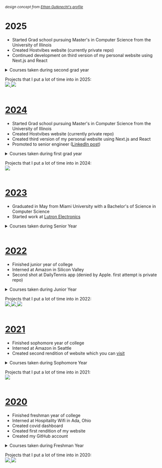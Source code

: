 <sup><i>design concept from [Ethan Gutknecht's profile](https://github.com/ethangtkt/ethangtkt)</i></sup>

<h1>2025</h1>

- Started Grad school pursuing Master's in Computer Science from the University of Illinois
- Created Hostvibes website (currently private repo)
- Continued development on third version of my personal website using Next.js and React

<details>
	<summary>Courses taken during second grad year</summary>
	<br>
	&nbsp &nbsp Repos not public: 
	<br>
	
- CS 412: Data Mining
- CS 427: Software Engineering
</details>

Projects that I put a lot of time into in 2025:
<br>
<a href="https://github.com/JohnDoll2023/fantasy-baseball-analysis">
	<img src="https://github-readme-stats.vercel.app/api/pin/?username=johndoll2023&repo=fantasy-baseball-analysis&title_color=000000&icon_color=000000&hide_border=true&text_color=000000&border_radius=10&border_color=000000&show_owner=false&bg_color=28,DEDEDE,B8FFF3" />
</a>
<a href="https://github.com/JohnDoll2023/reactwebsite">
	<img src="https://github-readme-stats.vercel.app/api/pin/?username=johndoll2023&repo=reactwebsite&title_color=000000&icon_color=000000&hide_border=true&text_color=000000&border_radius=10&border_color=000000&show_owner=false&bg_color=28,DEDEDE,B8FFF3" />
</a>
<br><br>

<h1><a href="https://youtu.be/k2g51A6goRI?si=wNdqUjyXh9dRJYYu" target="_blank" rel="noopener noreferrer">2024</a></h1>

- Started Grad school pursuing Master's in Computer Science from the University of Illinois
- Created Hostvibes website (currently private repo)
- Created third version of my personal website using Next.js and React
- Promoted to senior engineer ([LinkedIn post](https://www.linkedin.com/feed/update/urn:li:activity:7274546159812005889/))

<details>
	<summary>Courses taken during first grad year</summary>
	<br>
	&nbsp &nbsp Repos not public: 
	<br>
	
- CS 412: Data Mining
- CS 427: Software Engineering
</details>

Projects that I put a lot of time into in 2024:
<br>
<a href="https://github.com/JohnDoll2023/reactwebsite">
	<img src="https://github-readme-stats.vercel.app/api/pin/?username=johndoll2023&repo=reactwebsite&title_color=000000&icon_color=000000&hide_border=true&text_color=000000&border_radius=10&border_color=000000&show_owner=false&bg_color=28,DEDEDE,B8FFF3" />
</a>
<br><br>

<h1><a href="https://youtu.be/ovLwd2KnGKE?si=-lW-VRjZofXNOl6_" target="_blank">2023</a></h1>

- Graduated in May from Miami University with a Bachelor's of Science in Computer Science
- Started work at [Lutron Electronics](https://luxury.lutron.com/us/en)

<details>
	<summary>Courses taken during Senior Year</summary>
	<br> 
	&nbsp &nbsp Public repos:
	<br>

<a href="https://github.com/JohnDoll2023/CSE-485">
	<img src="https://github-readme-stats.vercel.app/api/pin/?username=johndoll2023&repo=CSE-485&title_color=000000&icon_color=000000&hide_border=true&text_color=000000&border_radius=10&border_color=000000&show_owner=false&bg_color=28,DEDEDE,B8FFF3" />
</a>
<a href="https://github.com/JohnDoll2023/IMS-351">
	<img src="https://github-readme-stats.vercel.app/api/pin/?username=johndoll2023&repo=IMS-351&title_color=000000&icon_color=000000&hide_border=true&text_color=000000&border_radius=10&border_color=000000&show_owner=false&bg_color=28,DEDEDE,B8FFF3" />
</a>
<a href="https://github.com/JohnDoll2023/CSE-270E">
	<img src="https://github-readme-stats.vercel.app/api/pin/?username=johndoll2023&repo=CSE-270E&title_color=000000&icon_color=000000&hide_border=true&text_color=000000&border_radius=10&border_color=000000&show_owner=false&bg_color=28,DEDEDE,B8FFF3" />
</a>
<a href="https://github.com/JohnDoll2023/CSE-470M">
	<img src="https://github-readme-stats.vercel.app/api/pin/?username=johndoll2023&repo=CSE-470M&title_color=000000&icon_color=000000&hide_border=true&text_color=000000&border_radius=10&border_color=000000&show_owner=false&bg_color=28,DEDEDE,B8FFF3" />
</a>
</details>
<br>

<h1><a href="https://youtu.be/moU395TJJUU?si=AoSLxmdFOS8otaPy" target="_blank">2022</a></h1>

- Finished junior year of college
- Interned at Amazon in Silicon Valley
- Second shot at DailyTennis app (denied by Apple. first attempt is private repo)

<details>
	<summary>Courses taken during Junior Year</summary>
	<br>
	&nbsp &nbsp Public repos: 
	<br>

<a href="https://github.com/JohnDoll2023/CSE-270M">
	<img src="https://github-readme-stats.vercel.app/api/pin/?username=johndoll2023&repo=CSE-270M&title_color=000000&icon_color=000000&hide_border=true&text_color=000000&border_radius=10&border_color=000000&show_owner=false&bg_color=28,DEDEDE,B8FFF3" />
</a>
<a href="https://github.com/JohnDoll2023/CSE-432">
	<img src="https://github-readme-stats.vercel.app/api/pin/?username=johndoll2023&repo=CSE-432&title_color=000000&icon_color=000000&hide_border=true&text_color=000000&border_radius=10&border_color=000000&show_owner=false&bg_color=28,DEDEDE,B8FFF3" />
</a>
<a href="https://github.com/JohnDoll2023/CSE-443">
	<img src="https://github-readme-stats.vercel.app/api/pin/?username=johndoll2023&repo=CSE-443&title_color=000000&icon_color=000000&hide_border=true&text_color=000000&border_radius=10&border_color=000000&show_owner=false&bg_color=28,DEDEDE,B8FFF3" />
</a>
<a href="https://github.com/JohnDoll2023/CSE-470G">
	<img src="https://github-readme-stats.vercel.app/api/pin/?username=johndoll2023&repo=CSE-470G&title_color=000000&icon_color=000000&hide_border=true&text_color=000000&border_radius=10&border_color=000000&show_owner=false&bg_color=28,DEDEDE,B8FFF3" />
</a>
<a href="https://github.com/JohnDoll2023/ISA-414">
	<img src="https://github-readme-stats.vercel.app/api/pin/?username=johndoll2023&repo=ISA-414&title_color=000000&icon_color=000000&hide_border=true&text_color=000000&border_radius=10&border_color=000000&show_owner=false&bg_color=28,DEDEDE,B8FFF3" />
</a>
<a href="https://github.com/JohnDoll2023/CSE-567">
	<img src="https://github-readme-stats.vercel.app/api/pin/?username=johndoll2023&repo=CSE-567&title_color=000000&icon_color=000000&hide_border=true&text_color=000000&border_radius=10&border_color=000000&show_owner=false&bg_color=28,DEDEDE,B8FFF3" />
</a>
<a href="https://github.com/JohnDoll2023/CSE-382">
	<img src="https://github-readme-stats.vercel.app/api/pin/?username=johndoll2023&repo=CSE-382&title_color=000000&icon_color=000000&hide_border=true&text_color=000000&border_radius=10&border_color=000000&show_owner=false&bg_color=28,DEDEDE,B8FFF3" />
</a>
<a href="https://github.com/JohnDoll2023/CSE-465">
	<img src="https://github-readme-stats.vercel.app/api/pin/?username=johndoll2023&repo=CSE-465&title_color=000000&icon_color=000000&hide_border=true&text_color=000000&border_radius=10&border_color=000000&show_owner=false&bg_color=28,DEDEDE,B8FFF3" />
</a>
</details>

Projects that I put a lot of time into in 2022:
<br>
<a href="https://github.com/JohnDoll2023/djl">
	<img src="https://github-readme-stats.vercel.app/api/pin/?username=johndoll2023&repo=djl&title_color=000000&icon_color=000000&hide_border=true&text_color=000000&border_radius=10&border_color=000000&show_owner=false&bg_color=28,DEDEDE,B8FFF3" />
</a>
<a href="https://github.com/JohnDoll2023/djl-demo">
	<img src="https://github-readme-stats.vercel.app/api/pin/?username=johndoll2023&repo=djl-demo&title_color=000000&icon_color=000000&hide_border=true&text_color=000000&border_radius=10&border_color=000000&show_owner=false&bg_color=28,DEDEDE,B8FFF3" />
</a>
<a href="https://github.com/JohnDoll2023/DailyTennis">
	<img src="https://github-readme-stats.vercel.app/api/pin/?username=johndoll2023&repo=DailyTennis&title_color=000000&icon_color=000000&hide_border=true&text_color=000000&border_radius=10&border_color=000000&show_owner=false&bg_color=28,DEDEDE,B8FFF3" />
</a>
<br><br>

<h1><a href="https://youtu.be/U1x9bChA4kg?si=Ql5lpR2Hcam5cMj4" target="_blank">2021</a></h1>

- Finished sophomore year of college
- Interned at Amazon in Seattle
- Created second rendition of website which you can [visit](https://johnmdoll.com/)

<details>
	<summary>Courses taken during Sophomore Year</summary>
	<br>
	&nbsp &nbsp Public repos:
	<br>

<a href="https://github.com/JohnDoll2023/CSE-374">
	<img src="https://github-readme-stats.vercel.app/api/pin/?username=johndoll2023&repo=CSE-374&title_color=000000&icon_color=000000&hide_border=true&text_color=000000&border_radius=10&border_color=000000&show_owner=false&bg_color=28,DEDEDE,B8FFF3" />
</a>
<a href="https://github.com/JohnDoll2023/CSE-381">
	<img src="https://github-readme-stats.vercel.app/api/pin/?username=johndoll2023&repo=CSE-381&title_color=000000&icon_color=000000&hide_border=true&text_color=000000&border_radius=10&border_color=000000&show_owner=false&bg_color=28,DEDEDE,B8FFF3" />
</a>
<a href="https://github.com/JohnDoll2023/CSE-278">
	<img src="https://github-readme-stats.vercel.app/api/pin/?username=johndoll2023&repo=CSE-278&title_color=000000&icon_color=000000&hide_border=true&text_color=000000&border_radius=10&border_color=000000&show_owner=false&bg_color=28,DEDEDE,B8FFF3" />
</a>
<a href="https://github.com/JohnDoll2023/CSE-383">
	<img src="https://github-readme-stats.vercel.app/api/pin/?username=johndoll2023&repo=CSE-383&title_color=000000&icon_color=000000&hide_border=true&text_color=000000&border_radius=10&border_color=000000&show_owner=false&bg_color=28,DEDEDE,B8FFF3" />
</a>
<a href="https://github.com/JohnDoll2023/STA-404">
	<img src="https://github-readme-stats.vercel.app/api/pin/?username=johndoll2023&repo=STA-404&title_color=000000&icon_color=000000&hide_border=true&text_color=000000&border_radius=10&border_color=000000&show_owner=false&bg_color=28,DEDEDE,B8FFF3" />
</a>
<a href="https://github.com/JohnDoll2023/CSE-274">
	<img src="https://github-readme-stats.vercel.app/api/pin/?username=johndoll2023&repo=CSE-274&title_color=000000&icon_color=000000&hide_border=true&text_color=000000&border_radius=10&border_color=000000&show_owner=false&bg_color=28,DEDEDE,B8FFF3" />
</a>
<a href="https://github.com/JohnDoll2023/CSE-385">
	<img src="https://github-readme-stats.vercel.app/api/pin/?username=johndoll2023&repo=CSE-385&title_color=000000&icon_color=000000&hide_border=true&text_color=000000&border_radius=10&border_color=000000&show_owner=false&bg_color=28,DEDEDE,B8FFF3" />
</a>
<a href="https://github.com/JohnDoll2023/KNH-275">
	<img src="https://github-readme-stats.vercel.app/api/pin/?username=johndoll2023&repo=KNH-275&title_color=000000&icon_color=000000&hide_border=true&text_color=000000&border_radius=10&border_color=000000&show_owner=false&bg_color=28,DEDEDE,B8FFF3" />
</a>
</details>

Projects that I put a lot of time into in 2021:
<br>
<a href="https://github.com/JohnDoll2023/Website">
	<img src="https://github-readme-stats.vercel.app/api/pin/?username=johndoll2023&repo=Website&title_color=000000&icon_color=000000&hide_border=true&text_color=000000&border_radius=10&border_color=000000&show_owner=false&bg_color=28,DEDEDE,B8FFF3" />
</a>
<br><br>

<h1><a href="https://youtu.be/IpYX3x2q3HE?si=V7lLNE5CnndmJSgt" target="_blank">2020</a></h1>

- Finished freshman year of college
- Interned at Hospitality Wifi in Ada, Ohio
- Created covid dashboard
- Created first rendition of my website
- Created my GitHub account

<details>
	<summary>Courses taken during Freshman Year</summary>
	<br>
	&nbsp &nbsp Public repos:
 	<br>

<a href="https://github.com/JohnDoll2023/CSE-174">
	<img src="https://github-readme-stats.vercel.app/api/pin/?username=johndoll2023&repo=CSE-174&title_color=000000&icon_color=000000&hide_border=true&text_color=000000&border_radius=10&border_color=000000&show_owner=false&bg_color=28,DEDEDE,B8FFF3" />
</a>
<a href="https://github.com/JohnDoll2023/CSE-271">
	<img src="https://github-readme-stats.vercel.app/api/pin/?username=johndoll2023&repo=CSE-271&title_color=000000&icon_color=000000&hide_border=true&text_color=000000&border_radius=10&border_color=000000&show_owner=false&bg_color=28,DEDEDE,B8FFF3" />
</a>
<a href="https://github.com/JohnDoll2023/STA-363">
	<img src="https://github-readme-stats.vercel.app/api/pin/?username=johndoll2023&repo=STA-363&title_color=000000&icon_color=000000&hide_border=true&text_color=000000&border_radius=10&border_color=000000&show_owner=false&bg_color=28,DEDEDE,B8FFF3" />
</a>
</details>

Projects that I put a lot of time into in 2020:
<br>
<a href="https://github.com/JohnDoll2023/COVID19-Dashboard">
	<img src="https://github-readme-stats.vercel.app/api/pin/?username=johndoll2023&repo=COVID19-Dashboard&title_color=000000&icon_color=000000&hide_border=true&text_color=000000&border_radius=10&border_color=000000&show_owner=false&bg_color=28,DEDEDE,B8FFF3" />
</a>
<a href="https://github.com/JohnDoll2023/Website/tree/ec30e252db0dc95f4e69fdba343dbe19b9ae89eb">
	<img src="https://github-readme-stats.vercel.app/api/pin/?username=johndoll2023&repo=Website&title_color=000000&icon_color=000000&hide_border=true&text_color=000000&border_radius=10&border_color=000000&show_owner=false&bg_color=28,DEDEDE,B8FFF3" />
</a>
